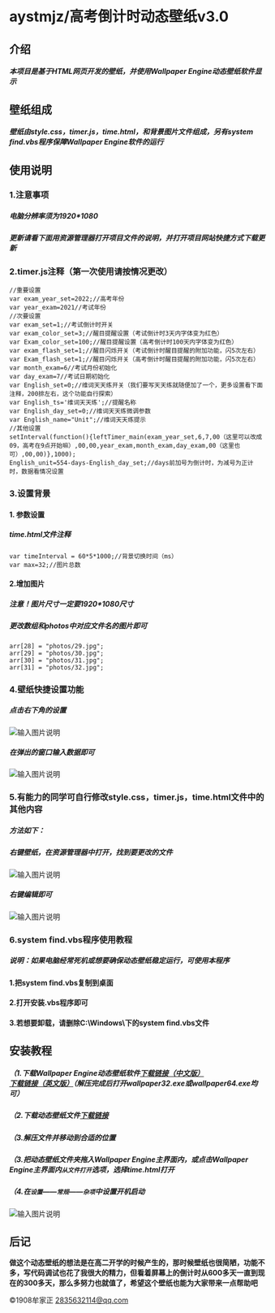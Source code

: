 # aystmjz/高考倒计时动态壁纸v3.0

## 介绍
##### 本项目是基于HTML网页开发的壁纸，并使用Wallpaper Engine动态壁纸软件显示

## 壁纸组成
##### 壁纸由style.css，timer.js，time.html，和背景图片文件组成，另有system find.vbs程序保障Wallpaper Engine软件的运行

## 使用说明
### 1.注意事项

##### 电脑分辨率须为1920*1080
##### 更新请看下面用资源管理器打开项目文件的说明，并打开项目网站快捷方式下载更新

### 2.timer.js注释（第一次使用请按情况更改）

```
//重要设置
var exam_year_set=2022;//高考年份
var year_exam=2021//考试年份
//次要设置
var exam_set=1;//考试倒计时开关
var exam_color_set=3;//醒目提醒设置（考试倒计时3天内字体变为红色）
var Exam_color_set=100;//醒目提醒设置（高考倒计时100天内字体变为红色）
var exam_flash_set=1;//醒目闪烁开关（考试倒计时醒目提醒的附加功能，闪5次左右）
var Exam_flash_set=1;//醒目闪烁开关（高考倒计时醒目提醒的附加功能，闪5次左右）
var month_exam=6//考试月份初始化
var day_exam=7//考试日期初始化
var English_set=0;//维词天天练开关（我们要写天天练就随便加了一个，更多设置看下面注释，200排左右，这个功能自行探索）
var English_ts='维词天天练';//提醒名称
var English_day_set=0;//维词天天练微调参数
var English_name="Unit";//维词天天练提示
//其他设置
setInterval(function(){leftTimer_main(exam_year_set,6,7,00（这里可以改成09，高考在9点开始嘛）,00,00,year_exam,month_exam,day_exam,00（这里也可）,00,00)},1000);
English_unit=554-days-English_day_set;//days前加号为倒计时，为减号为正计时，数据看情况设置
```
### 3.设置背景

#### 1. 参数设置
##### time.html文件注释
```
var timeInterval = 60*5*1000;//背景切换时间（ms）
var max=32;//图片总数
```
#### 2.增加图片
##### 注意！图片尺寸一定要1920*1080尺寸
##### 更改数组和photos中对应文件名的图片即可
```
arr[28] = "photos/29.jpg";
arr[29] = "photos/30.jpg";
arr[30] = "photos/31.jpg";
arr[31] = "photos/32.jpg";
```

### 4.壁纸快捷设置功能
##### 点击右下角的设置
![输入图片说明](https://images.gitee.com/uploads/images/2021/0609/104707_bcce17c7_9232153.jpeg "Snipaste_2021-06-09_10-46-44.jpg")

##### 在弹出的窗口输入数据即可
![输入图片说明](https://images.gitee.com/uploads/images/2021/0609/104925_6930dcce_9232153.jpeg "Snipaste_2021-06-09_10-47-40.jpg")

### 5.有能力的同学可自行修改style.css，timer.js，time.html文件中的其他内容

##### 方法如下：

##### 右键壁纸，在资源管理器中打开，找到要更改的文件
![输入图片说明](https://images.gitee.com/uploads/images/2021/0609/105432_37fc77ef_9232153.jpeg "Snipaste_2021-06-09_10-53-19.jpg")

##### 右键编辑即可
![输入图片说明](https://images.gitee.com/uploads/images/2021/0609/105700_76a44cd3_9232153.jpeg "Snipaste_2021-06-09_10-56-42.jpg")

### 6.system find.vbs程序使用教程
##### 说明：如果电脑经常死机或想要确保动态壁纸稳定运行，可使用本程序

#### 1.把system find.vbs复制到桌面

#### 2.打开安装.vbs程序即可

#### 3.若想要卸载，请删除C:\Windows\下的system find.vbs文件

## 安装教程

##### （1.下载Wallpaper Engine动态壁纸软件[下载链接（中文版）](http://http://zj.ddooo.com/wallpaper_184727.rar)[下载链接（英文版）](http://http://soft.tfrkvmk.cn:6686/wallpaperengine_66868.zip)（解压完成后打开wallpaper32.exe或wallpaper64.exe均可）

##### （2.下载动态壁纸文件[下载链接](https://wwa.lanzoui.com/i1XYbpz9xpc)

##### （3.解压文件并移动到合适的位置

##### （3.把动态壁纸文件夹拖入Wallpaper Engine主界面内，或点击Wallpaper Engine主界面内`从文件打开`选项，选择time.html打开

##### （4.在`设置`——`常规`——`杂项`中设置开机启动
![输入图片说明](https://images.gitee.com/uploads/images/2021/0609/111052_bda0d4ef_9232153.jpeg "Snipaste_2021-06-09_11-09-03.jpg")


## 后记


 **做这个动态壁纸的想法是在高二开学的时候产生的，那时候壁纸也很简陋，功能不多，写代码调试也花了我很大的精力，但看着屏幕上的倒计时从600多天一直到现在的300多天，那么多努力也就值了，希望这个壁纸也能为大家带来一点帮助吧** 



©1908牟家正 2835632114@qq.com 
